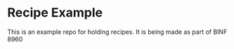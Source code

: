 # Recipe Example 
This is an example repo for holding recipes. It is being made as part of BINF 8960
